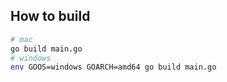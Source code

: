 ## How to build
```bash
# mac
go build main.go
# windows
env GOOS=windows GOARCH=amd64 go build main.go
```
